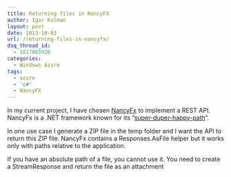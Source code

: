 ```yaml
---
title: Returning files in NancyFX
author: Igor Kulman
layout: post
date: 2013-10-02
url: /returning-files-in-nancyfx/
dsq_thread_id:
  - 1817065926
categories:
  - Windows Azure
tags:
  - azure
  - 'c#'
  - NancyFX
---
```

In my current project, I have chosen [NancyFx][1] to implement a REST API. NancyFx is a .NET framework known for its &#8220;[super-duper-happy-path][2]&#8220;. 

In one use case I generate a ZIP file in the temp folder and I want the API to return this ZIP file. NancyFx contains a Responses.AsFile helper but it works only with paths relative to the application. 

If you have an absolute path of a file, you cannot use it. You need to create a StreamResponse and return the file as an attachment

 [1]: http://nancyfx.org/
 [2]: https://github.com/NancyFx/Nancy/wiki/Introduction#the-super-duper-happy-path